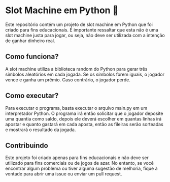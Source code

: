 # Slot Machine em Python :slot_machine:
Este repositório contém um projeto de slot machine em Python que foi criado para fins educacionais. É importante ressaltar que esta não é uma slot machine justa para jogar, ou seja, não deve ser utilizada com a intenção de ganhar dinheiro real.

## Como funciona?
A slot machine utiliza a biblioteca random do Python para gerar três símbolos aleatórios em cada jogada. Se os símbolos forem iguais, o jogador vence e ganha um prêmio. Caso contrário, o jogador perde.

## Como executar?
Para executar o programa, basta executar o arquivo main.py em um interpretador Python. O programa irá então solicitar que o jogador deposite uma quantia como saldo, depois ele deverá escolher em quantas linhas irá apostar e quanto gastará em cada aposta, então as fileiras serão sorteadas e mostrará o resultado da jogada.

## Contribuindo
Este projeto foi criado apenas para fins educacionais e não deve ser utilizado para fins comerciais ou de jogos de azar. No entanto, se você encontrar algum problema ou tiver alguma sugestão de melhoria, fique à vontade para abrir uma issue ou enviar um pull request.

